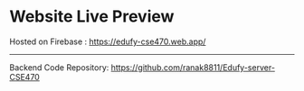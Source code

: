 # Website Live Preview

Hosted on Firebase : https://edufy-cse470.web.app/

---

Backend Code Repository: https://github.com/ranak8811/Edufy-server-CSE470

